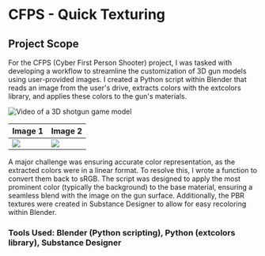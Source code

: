 # CFPS - Quick Texturing

## Project Scope

For the CFPS (Cyber First Person Shooter) project, I was tasked with developing a workflow to streamline the customization of 3D gun models using user-provided images. I created a Python script within Blender that reads an image from the user's drive, extracts colors with the extcolors library, and applies these colors to the gun's materials.

![Video of a 3D shotgun game model](https://github.com/you-re/portfolio-2024/blob/main/CFPS%20-%20Quick%20Texturing/QuickTex.gif)

| Image 1 | Image 2 |
| ------------- | ------------- |
| ![](https://github.com/user-attachments/assets/b4dccbe5-5b05-4a46-b1e8-a7d0ac81b61c) | ![](https://github.com/user-attachments/assets/1cf44141-ff1a-4ec4-9570-445777a0da08) |


A major challenge was ensuring accurate color representation, as the extracted colors were in a linear format. To resolve this, I wrote a function to convert them back to sRGB. The script was designed to apply the most prominent color (typically the background) to the base material, ensuring a seamless blend with the image on the gun surface. Additionally, the PBR textures were created in Substance Designer to allow for easy recoloring within Blender.

### Tools Used: Blender (Python scripting), Python (extcolors library), Substance Designer
